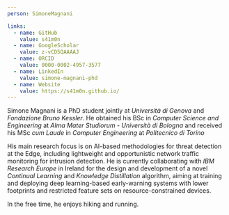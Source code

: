 ```yaml
---
person: SimoneMagnani

links:
  - name: GitHub
    value: s41m0n
  - name: GoogleScholar
    value: z-vCD5QAAAAJ
  - name: ORCID
    value: 0000-0002-4957-3577
  - name: LinkedIn
    value: simone-magnani-phd
  - name: Website
    value: https://s41m0n.github.io/
---
```


Simone Magnani is a PhD student jointly at *Università di Genova* and *Fondazione Bruno Kessler*. He obtained his BSc in *Computer Science and Engineering* at *Alma Mater Studiorum - Università di Bologna* and received his MSc *cum Laude* in *Computer Engineering* at *Politecnico di Torino*

His main research focus is on AI-based methodologies for threat detection at the Edge, including lightweight and opportunistic network traffic monitoring for intrusion detection. He is currently collaborating with *IBM Research Europe* in Ireland for the design and development of a novel *Continual Learning* and *Knowledge Distillation* algorithm, aiming at training and deploying deep learning-based early-warning systems with lower footprints and restricted feature sets on resource-constrained devices.

In the free time, he enjoys hiking and running.